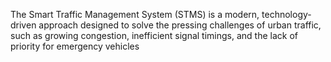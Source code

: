 The Smart Traffic Management System (STMS) is a modern, 
technology-driven approach designed to solve the pressing 
challenges of urban traffic, such as growing congestion, inefficient 
signal timings, and the lack of priority for emergency vehicles
